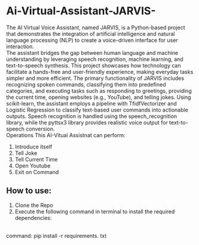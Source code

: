 # Ai-Virtual-Assistant-JARVIS-
The AI Virtual Voice Assistant, named JARVIS, is a Python-based project that demonstrates the integration of artificial intelligence and natural language processing (NLP) to create a voice-driven interface for user interaction. 
<br>
The assistant bridges the gap between human language and machine understanding by leveraging speech recognition, machine learning, and text-to-speech synthesis. This project showcases how technology can facilitate a hands-free and user-friendly experience, making everyday tasks simpler and more efficient. The primary functionality of JARVIS includes recognizing spoken commands, classifying them into predefined categories, and executing tasks such as responding to greetings, providing the current time, opening websites (e.g., YouTube), and telling jokes. Using scikit-learn, the assistant employs a pipeline with TfidfVectorizer and Logistic Regression to classify text-based user commands into actionable outputs. Speech recognition is handled using the speech_recognition library, while the pyttsx3 library provides realistic voice output for text-to-speech conversion. 
<br>
Operations This AI-Vitual Assistnat can perform:
<br>
1. Introduce itself
2. Tell Joke
3. Tell Current Time
4. Open Youtube
5. Exit on Command

## How to use:
1. Clone the Repo
2. Execute the following command in terminal to install the required dependencies:
<br>
command: pip install -r requirements. txt
<br>